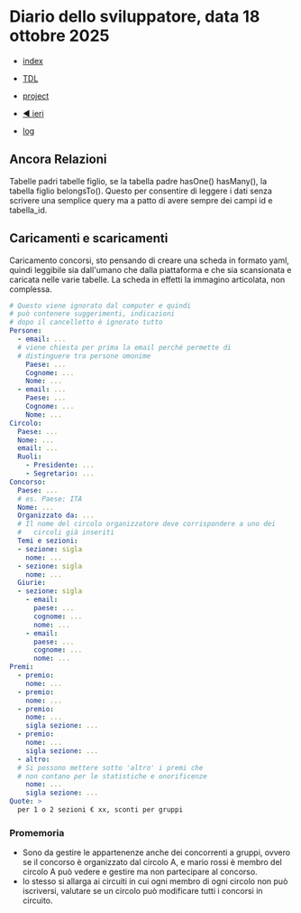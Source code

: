 # Diario dello sviluppatore, data 18 ottobre 2025

* [index](../index.md)

* [TDL](../TDL.md)
* [project](https://github.com/users/mrai64/projects/1)
* [◀️ ieri](./2025-10-17_IT.md)
* [log](/storage/logs/laravel.log)

## Ancora Relazioni

Tabelle padri tabelle figlio, se la tabella padre hasOne() hasMany(),
la tabella figlio belongsTo(). Questo per consentire di leggere i dati
senza scrivere una semplice query ma a patto di avere sempre
dei campi id e tabella_id.

## Caricamenti e scaricamenti

Caricamento concorsi, sto pensando di creare una scheda
in formato yaml, quindi leggibile sia dall'umano che
dalla piattaforma e che sia scansionata e caricata
nelle varie tabelle.
La scheda in effetti la immagino articolata, non complessa.

```yaml
# Questo viene ignorato dal computer e quindi
# può contenere suggerimenti, indicazioni
# dopo il cancelletto è ignorato tutto
Persone:
  - email: ...
  # viene chiesta per prima la email perché permette di
  # distinguere tra persone omonime
    Paese: ...
    Cognome: ...
    Nome: ...
  - email: ...
    Paese: ...
    Cognome: ...
    Nome: ...
Circolo:
  Paese: ...
  Nome: ...
  email: ...
  Ruoli:
    - Presidente: ...
    - Segretario: ...
Concorso:
  Paese: ...
  # es. Paese: ITA
  Nome: ...
  Organizzato da: ...
  # Il nome del circolo organizzatore deve corrispondere a uno dei
  #   circoli già inseriti
  Temi e sezioni:
  - sezione: sigla
    nome: ...
  - sezione: sigla
    nome: ...
  Giurie:
  - sezione: sigla
    - email:
      paese: ...
      cognome: ...
      nome: ...
    - email:
      paese: ...
      cognome: ...
      nome: ...
Premi:
  - premio:
    nome: ...
  - premio:
    nome: ...
  - premio:
    nome: ...
    sigla sezione: ...
  - premio:
    nome: ...
    sigla sezione: ...
  - altro:
  # Si possono mettere sotto 'altro' i premi che 
  # non contano per le statistiche e onorificenze
    nome: ...
    sigla sezione: ...
Quote: >
  per 1 o 2 sezioni € xx, sconti per gruppi

```

### Promemoria

* Sono da gestire le appartenenze anche dei concorrenti a gruppi,
ovvero se il concorso è organizzato dal circolo A,
e mario rossi è membro del circolo A può vedere e gestire ma non
partecipare al concorso.
* lo stesso si allarga ai circuiti in cui ogni membro di ogni
circolo non può iscriversi, valutare se un circolo può modificare
tutti i concorsi in circuito.
